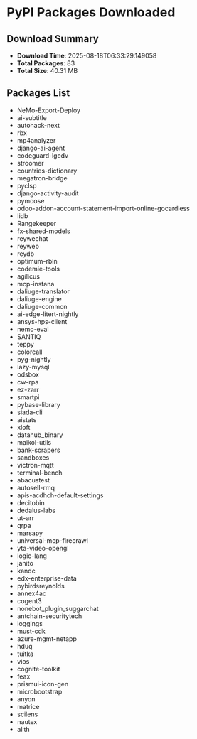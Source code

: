 # PyPI Packages Downloaded

## Download Summary
- **Download Time**: 2025-08-18T06:33:29.149058
- **Total Packages**: 83
- **Total Size**: 40.31 MB

## Packages List
- NeMo-Export-Deploy
- ai-subtitle
- autohack-next
- rbx
- mp4analyzer
- django-ai-agent
- codeguard-lgedv
- stroomer
- countries-dictionary
- megatron-bridge
- pyclsp
- django-activity-audit
- pymoose
- odoo-addon-account-statement-import-online-gocardless
- lidb
- Rangekeeper
- fx-shared-models
- reywechat
- reyweb
- reydb
- optimum-rbln
- codemie-tools
- agilicus
- mcp-instana
- daliuge-translator
- daliuge-engine
- daliuge-common
- ai-edge-litert-nightly
- ansys-hps-client
- nemo-eval
- SANTIQ
- teppy
- colorcall
- pyg-nightly
- lazy-mysql
- odsbox
- cw-rpa
- ez-zarr
- smartpi
- pybase-library
- siada-cli
- aistats
- xloft
- datahub_binary
- maikol-utils
- bank-scrapers
- sandboxes
- victron-mqtt
- terminal-bench
- abacustest
- autosell-rmq
- apis-acdhch-default-settings
- decitobin
- dedalus-labs
- ut-arr
- qrpa
- marsapy
- universal-mcp-firecrawl
- yta-video-opengl
- logic-lang
- janito
- kandc
- edx-enterprise-data
- pybirdsreynolds
- annex4ac
- cogent3
- nonebot_plugin_suggarchat
- antchain-securitytech
- loggings
- must-cdk
- azure-mgmt-netapp
- hduq
- tuitka
- vios
- cognite-toolkit
- feax
- prismui-icon-gen
- microbootstrap
- anyon
- matrice
- scilens
- nautex
- alith
